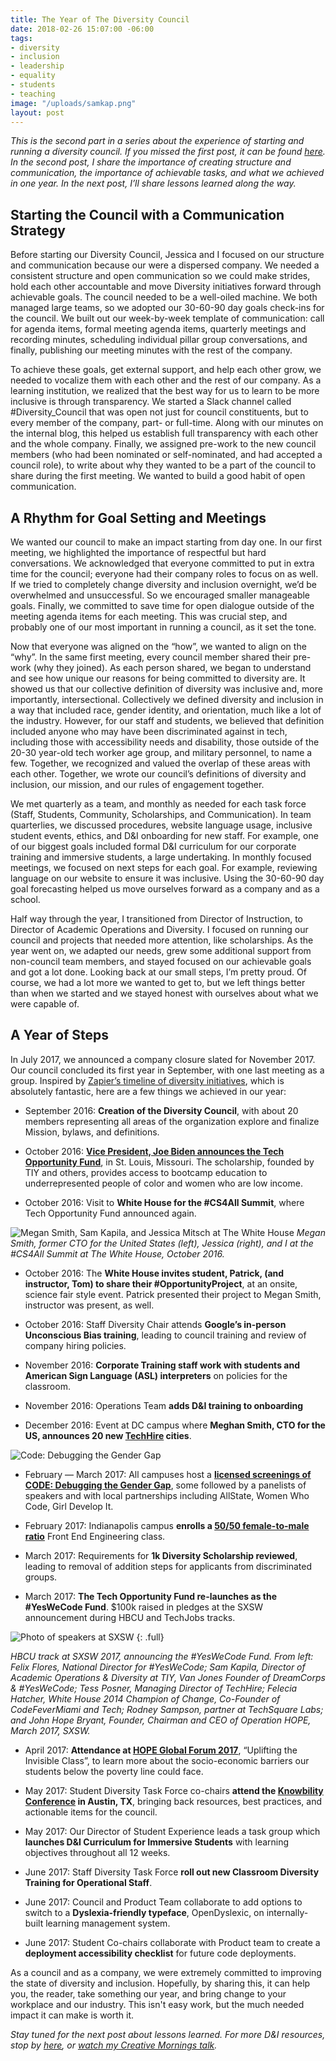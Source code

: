 ```yaml
---
title: The Year of The Diversity Council
date: 2018-02-26 15:07:00 -06:00
tags:
- diversity
- inclusion
- leadership
- equality
- students
- teaching
image: "/uploads/samkap.png"
layout: post
---
```


*This is the second part in a series about the experience of starting and running a diversity council. If you missed the first post, it can be found [here](http://samkapila.com/posts/2018/02/07/creating-an-internal-diversity-council.html). In the second post, I share the importance of creating structure and communication, the importance of achievable tasks, and what we achieved in one year. In the next post, I’ll share lessons learned along the way.*

## Starting the Council with a Communication Strategy

Before starting our Diversity Council, Jessica and I focused on our structure and communication because our were a dispersed company. We needed a consistent structure and open communication so we could make strides, hold each other accountable and move Diversity initiatives forward through achievable goals. The council needed to be a well-oiled machine. We both managed large teams, so we adopted our 30-60-90 day goals check-ins for the council. We built out our week-by-week template of communication: call for agenda items, formal meeting agenda items, quarterly meetings and recording minutes, scheduling individual pillar group conversations, and finally, publishing our meeting minutes with the rest of the company.

To achieve these goals, get external support, and help each other grow, we needed to vocalize them with each other and the rest of our company. As a learning institution, we realized that the best way for us to learn to be more inclusive is through transparency. We started a Slack channel called #Diversity_Council that was open not just for council constituents, but to every member of the company, part- or full-time. Along with our minutes on the internal blog, this helped us establish full transparency with each other and the whole company. Finally, we assigned pre-work to the new council members (who had been nominated or self-nominated, and had accepted a council role), to write about why they wanted to be a part of the council to share during the first meeting. We wanted to build a good habit of open communication.

## A Rhythm for Goal Setting and Meetings

We wanted our council to make an impact starting from day one. In our first meeting, we highlighted the importance of respectful but hard conversations. We acknowledged that everyone committed to put in extra time for the council; everyone had their company roles to focus on as well.  If we tried to completely change diversity and inclusion overnight, we’d be overwhelmed and unsuccessful. So we encouraged smaller manageable goals. Finally, we committed to save time for open dialogue outside of the meeting agenda items for each meeting. This was crucial step, and probably one of our most important in running a council, as it set the tone.

Now that everyone was aligned on the “how”, we wanted to align on the “why”. In the same first meeting, every council member shared their pre-work (why they joined). As each person shared, we began to understand and see how unique our reasons for being committed to diversity are. It showed us that our collective definition of diversity was inclusive and, more importantly, intersectional. Collectively we defined diversity and inclusion in a way that included race, gender identity, and orientation, much like a lot of the industry. However, for our staff and students, we believed that definition included anyone who may have been discriminated against in tech, including those with accessibility needs and disability, those outside of the 20-30 year-old tech worker age group, and military personnel, to name a few. Together, we recognized and valued the overlap of these areas with each other. Together, we wrote our council’s definitions of diversity and inclusion, our mission, and our rules of engagement together.

We met quarterly as a team, and monthly as needed for each task force (Staff, Students, Community, Scholarships, and Communication). In team quarterlies, we discussed procedures, website language usage, inclusive student events, ethics, and D&I onboarding for new staff. For example, one of our biggest goals included formal D&I curriculum for our corporate training and immersive students, a large undertaking. In monthly focused meetings, we focused on next steps for each goal. For example, reviewing language on our website to ensure it was inclusive. Using the 30-60-90 day goal forecasting helped us move ourselves forward as a company and as a school.

Half way through the year, I transitioned from Director of Instruction, to Director of Academic Operations and Diversity.  I focused on running our council and projects that needed more attention, like scholarships. As the year went on, we adapted our needs, grew some additional support from non-council team members, and stayed focused on our achievable goals and got a lot done. Looking back at our small steps, I’m pretty proud. Of course, we had a lot more we wanted to get to, but we left things better than when we started and we stayed honest with ourselves about what we were capable of.

## A Year of Steps

In July 2017, we announced a company closure slated for November 2017. Our council concluded its first year in September, with one last meeting as a group. Inspired by [Zapier’s timeline of diversity initiatives](https://zapier.com/jobs/working-on-diversity-and-inclusivity/), which is absolutely fantastic, here are a few things we achieved in our year:

* September 2016: **Creation of the Diversity Council**, with about 20 members representing all areas of the organization explore and finalize Mission, bylaws, and definitions.

* October 2016: **[Vice President, Joe Biden announces the Tech Opportunity Fund](https://obamawhitehouse.archives.gov/blog/2016/09/09/listen-vice-president-biden-training-americans-jobs-future)**, in St. Louis, Missouri. The scholarship, founded by TIY and others, provides access to bootcamp education to underrepresented people of color and women who are low income.

* October 2016: Visit to **White House for the #CS4All Summit**, where Tech Opportunity Fund announced again.

![Megan Smith, Sam Kapila, and Jessica Mitsch at The White House](/uploads/meghan-sam-jessica.jpg)
*Megan Smith, former CTO for the United States (left), Jessica (right), and I at the #CS4All Summit at The White House, October 2016.*

* October 2016: The **White House invites student, Patrick, (and instructor, Tom) to share their #OpportunityProject**, at an onsite, science fair style event. Patrick presented their project to Megan Smith,  instructor was present, as well.

* October 2016: Staff Diversity Chair attends **Google’s in-person Unconscious Bias training**, leading to council training and review of company hiring policies.

* November 2016: **Corporate Training staff work with students and  American Sign Language (ASL) interpreters** on policies for the classroom.

* November 2016: Operations Team **adds D&I training to onboarding**

* December 2016: Event at DC campus where **Meghan Smith, CTO for the US, announces 20 new [TechHire](http://techhire.com) cities**.

![Code: Debugging the Gender Gap](/uploads/codemovie.jpg)

* February — March 2017: All campuses host a **[licensed screenings of CODE: Debugging the Gender Gap](http://codedoc.co)**, some followed by a panelists of speakers and with local partnerships including AllState, Women Who Code, Girl Develop It.

* February 2017: Indianapolis campus **enrolls a [50/50 female-to-male ratio](http://techpoint.org/2017/02/prioritizing-diversity-inclusion)** Front End Engineering class.

* March 2017: Requirements for **1k Diversity Scholarship reviewed**, leading to removal of addition steps for applicants from discriminated groups.

* March 2017: **The Tech Opportunity Fund re-launches as the #YesWeCode Fund**. $100k raised in pledges at the SXSW announcement during HBCU and TechJobs tracks.

![Photo of speakers at SXSW](/uploads/yeswecodeannouncement.jpg)
{: .full}

*HBCU track at SXSW 2017, announcing the #YesWeCode Fund. From left: Felix Flores, National Director for #YesWeCode; Sam Kapila, Director of Academic Operations & Diversity at TIY, Van Jones Founder of DreamCorps & #YesWeCode; Tess Posner, Managing Director of TechHire; Felecia Hatcher, White House 2014 Champion of Change, Co-Founder of CodeFeverMiami and Tech; Rodney Sampson, partner at TechSquare Labs; and John Hope Bryant, Founder, Chairman and CEO of Operation HOPE, March 2017, SXSW.*

* April 2017: **Attendance at [HOPE Global Forum 2017](hopeglobalforums.org)**, “Uplifting the Invisible Class”, to learn more about the socio-economic barriers our students below the poverty line could face.

* May 2017: Student Diversity Task Force co-chairs **attend the [Knowbility Conference](knowbility.org/education/accessu/) in Austin, TX**, bringing back resources, best practices, and actionable items for the council.

* May 2017: Our Director of Student Experience leads a task group which **launches D&I Curriculum for Immersive Students** with learning objectives throughout all 12 weeks.

* June 2017: Staff Diversity Task Force **roll out new Classroom Diversity Training for Operational Staff**.

* June 2017: Council and Product Team collaborate to add options to switch to a **Dyslexia-friendly typeface**, OpenDyslexic, on internally-built learning management system.

* June 2017: Student Co-chairs collaborate with Product team to create a **deployment accessibility checklist** for future code deployments.

As a council and as a company, we were extremely committed to improving the state of diversity and inclusion. Hopefully, by sharing this, it can help you, the reader, take something our year, and bring change to your workplace and our industry. This isn't easy work, but the much needed impact it can make is worth it. 

*Stay tuned for the next post about lessons learned. For more D&I resources, stop by [here](http://samkapila.com/inclusion), or [watch my Creative Mornings talk](https://creativemornings.com/talks/sam-kapila/).*
